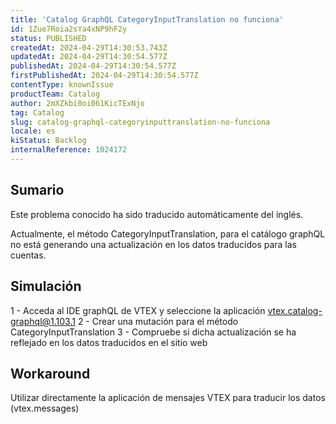 ```yaml
---
title: 'Catalog GraphQL CategoryInputTranslation no funciona'
id: 1Zue7Roia2sYa4xNP9hF2y
status: PUBLISHED
createdAt: 2024-04-29T14:30:53.743Z
updatedAt: 2024-04-29T14:30:54.577Z
publishedAt: 2024-04-29T14:30:54.577Z
firstPublishedAt: 2024-04-29T14:30:54.577Z
contentType: knownIssue
productTeam: Catalog
author: 2mXZkbi0oi061KicTExNjo
tag: Catalog
slug: catalog-graphql-categoryinputtranslation-no-funciona
locale: es
kiStatus: Backlog
internalReference: 1024172
---
```


## Sumario

<div class="alert alert-info">
  <p>Este problema conocido ha sido traducido automáticamente del inglés.</p>
</div>


Actualmente, el método CategoryInputTranslation, para el catálogo graphQL no está generando una actualización en los datos traducidos para las cuentas.


##

## Simulación


1 - Acceda al IDE graphQL de VTEX y seleccione la aplicación vtex.catalog-graphql@1.103.1
2 - Crear una mutación para el método CategoryInputTranslation
3 - Compruebe si dicha actualización se ha reflejado en los datos traducidos en el sitio web


##

## Workaround


Utilizar directamente la aplicación de mensajes VTEX para traducir los datos (vtex.messages)





